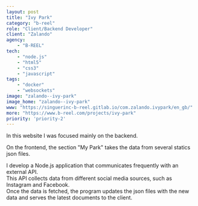 ```yaml
---
layout: post
title: "Ivy Park"
category: "b-reel"
role: "Client/Backend Developer"
client: "Zalando"
agency:
    - "B-REEL"
tech:
    - "node.js"
    - "html5"
    - "css3"
    - "javascript"
tags:
    - "docker"
    - "websockets"
image: "zalando--ivy-park"
image_home: "zalando--ivy-park"
www: "https://singuerinc-b-reel.gitlab.io/com.zalando.ivypark/en_gb/"
more: "https://www.b-reel.com/projects/ivy-park"
priority: 'priority-2'
---
```


In this website I was focused mainly on the backend.

On the frontend, the section "My Park" takes the data from several statics json files.

I develop a Node.js application that communicates frequently with an external API.  
This API collects data from different social media sources, such as Instagram and Facebook.  
Once the data is fetched, the program updates the json files with the new data and serves the latest documents to the client.
